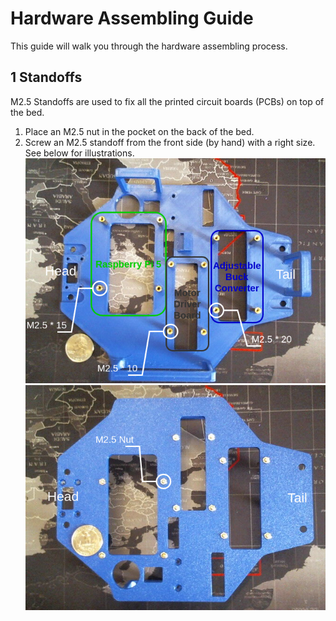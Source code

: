 # Hardware Assembling Guide
This guide will walk you through the hardware assembling process. 

## 1 Standoffs
M2.5 Standoffs are used to fix all the printed circuit boards (PCBs) on top of the bed. 
1. Place an M2.5 nut in the pocket on the back of the bed.
2. Screw an M2.5 standoff from the front side (by hand) with a right size. See below for illustrations.
![bed_front](/_DOCS/assemble/mechanical/images/bed-front.png)
![bed_front](/_DOCS/assemble/mechanical/images/bed-back.png)


